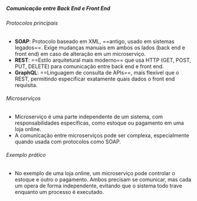 ##### Comunicação entre Back End e Front End

###### Protocolos principais

- **SOAP**: Protocolo baseado em XML, ==antigo, usado em sistemas legados==. Exige mudanças manuais em ambos os lados (back end e front end) em caso de alteração em um microserviço.
- **REST**: ==Estilo arquitetural mais moderno== que usa HTTP (GET, POST, PUT, DELETE) para comunicação entre back end e front end.
- **GraphQL**: ==Linguagem de consulta de APIs==, mais flexível que o REST, permitindo especificar exatamente quais dados o front end requisita.

###### Microserviços

- Microserviço é uma parte independente de um sistema, com responsabilidades específicas, como estoque ou pagamento em uma loja online.
- A comunicação entre microserviços pode ser complexa, especialmente quando usada com protocolos como SOAP.

###### Exemplo prático

- No exemplo de uma loja online, um microserviço pode controlar o estoque e outro o pagamento. Ambos precisam se comunicar, mas cada um opera de forma independente, evitando que o sistema todo trave enquanto um processo é executado.